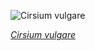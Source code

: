 
![Cirsium vulgare](https://upload.wikimedia.org/wikipedia/commons/thumb/3/33/Mooie_bloeiwijze_van_een_Speerdistel_%28Cirsium_vulgare%29_03.jpg/450px-Mooie_bloeiwijze_van_een_Speerdistel_%28Cirsium_vulgare%29_03.jpg)

*[Cirsium vulgare](https://wikipedia.org/wiki/File:Mooie_bloeiwijze_van_een_Speerdistel_(Cirsium_vulgare)_03.jpg)*
